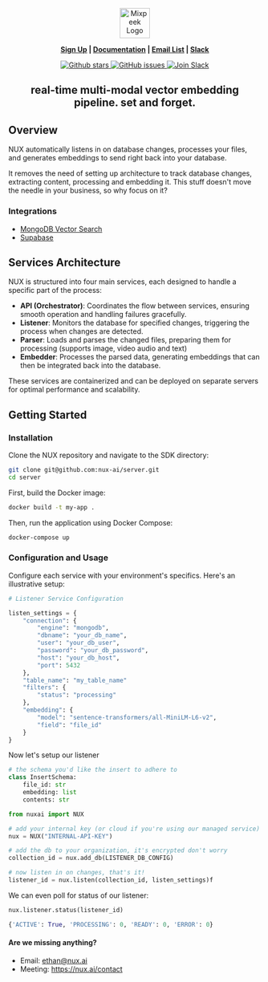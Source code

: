 <p align="center">
  <img height="60" src="https://mixpeek.com/static/img/logo-dark.png" alt="Mixpeek Logo">
</p>
<p align="center">
<strong><a href="https://dashboard.mixpeek.com">Sign Up</a> | <a href="https://docs.mixpeek.com/">Documentation</a> | <a href="https://www.mixpeek.com/newsletter-signup/">Email List</a> | <a href="https://join.slack.com/t/mixpeek/shared_invite/zt-2edc3l6t2-H8VxHFAIl0cnpqDmyFGt0A">Slack</a>
</strong>
</p>

<p align="center">
    <a href="https://github.com/mixpeek/mixpeek-python/stargazers">
        <img src="https://img.shields.io/github/stars/mixpeek/mixpeek-python.svg?style=flat&color=yellow" alt="Github stars"/>
    </a>
    <a href="https://github.com/mixpeek/mixpeek-python/issues">
        <img src="https://img.shields.io/github/issues/mixpeek/mixpeek-python.svg?style=flat&color=success" alt="GitHub issues"/>
    </a>
    <a href="https://join.slack.com/t/mixpeek/shared_invite/zt-2edc3l6t2-H8VxHFAIl0cnpqDmyFGt0A">
        <img src="https://img.shields.io/badge/slack-join-green.svg?logo=slack" alt="Join Slack"/>
    </a>
</p>

<h2 align="center">
    <b>real-time multi-modal vector embedding pipeline. set and forget. 
    </b>
</h2>

## Overview

NUX automatically listens in on database changes, processes your files, and generates embeddings to send right back into your database.

It removes the need of setting up architecture to track database changes, extracting content, processing and embedding it. This stuff doesn't move the needle in your business, so why focus on it?

### Integrations

- [MongoDB Vector Search](https://www.mongodb.com/products/platform/atlas-vector-search)
- [Supabase](https://supabase.com/vector)

## Services Architecture

NUX is structured into four main services, each designed to handle a specific part of the process:

- **API (Orchestrator)**: Coordinates the flow between services, ensuring smooth operation and handling failures gracefully.
- **Listener**: Monitors the database for specified changes, triggering the process when changes are detected.
- **Parser**: Loads and parses the changed files, preparing them for processing (supports image, video audio and text)
- **Embedder**: Processes the parsed data, generating embeddings that can then be integrated back into the database.

These services are containerized and can be deployed on separate servers for optimal performance and scalability.

## Getting Started

### Installation

Clone the NUX repository and navigate to the SDK directory:

```bash
git clone git@github.com:nux-ai/server.git
cd server
```

First, build the Docker image:

```bash
docker build -t my-app .
```

Then, run the application using Docker Compose:

```bash
docker-compose up
```

### Configuration and Usage

Configure each service with your environment's specifics. Here's an illustrative setup:

```python
# Listener Service Configuration

listen_settings = {
    "connection": {
        "engine": "mongodb",
        "dbname": "your_db_name",
        "user": "your_db_user",
        "password": "your_db_password",
        "host": "your_db_host",
        "port": 5432
    },
    "table_name": "my_table_name"
    "filters": {
        "status": "processing"
    },
    "embedding": {
        "model": "sentence-transformers/all-MiniLM-L6-v2",
        "field": "file_id"
    }
}
```

Now let's setup our listener
```python
# the schema you'd like the insert to adhere to
class InsertSchema:
    file_id: str
    embedding: list
    contents: str

from nuxai import NUX

# add your internal key (or cloud if you're using our managed service)
nux = NUX("INTERNAL-API-KEY")

# add the db to your organization, it's encrypted don't worry
collection_id = nux.add_db(LISTENER_DB_CONFIG)

# now listen in on changes, that's it! 
listener_id = nux.listen(collection_id, listen_settings)f
```

We can even poll for status of our listener:

```python
nux.listener.status(listener_id)

{'ACTIVE': True, 'PROCESSING': 0, 'READY': 0, 'ERROR': 0}
```


#### Are we missing anything?

- Email: ethan@nux.ai
- Meeting: https://nux.ai/contact

